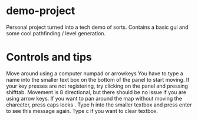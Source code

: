# demo-project
Personal project turned into a tech demo of sorts. Contains a basic gui and some cool pathfinding / level generation.



# Controls and tips <br>
Move around using a computer numpad or arrowkeys
You have to type a name into the smaller text box on the bottom of the panel to start moving.
If your key presses are not registering, try clicking on the panel and pressing shifttab.
Movement is 8 directional, but there should be no issue if you are using arrow keys.
If you want to pan around the map without moving the charecter, press caps locks .
Type h into the smaller textbox and press enter to see this message again. Type c if you want to clear textbox.
